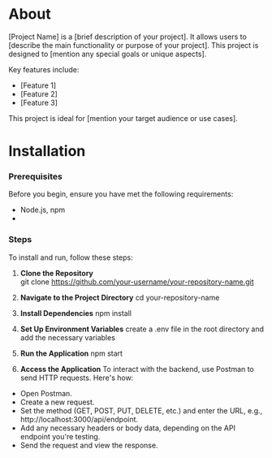 # About

[Project Name] is a [brief description of your project]. It allows users to [describe the main functionality or purpose of your project]. This project is designed to [mention any special goals or unique aspects].

Key features include:
- [Feature 1]
- [Feature 2]
- [Feature 3]

This project is ideal for [mention your target audience or use cases].

# Installation

### Prerequisites
Before you begin, ensure you have met the following requirements:
- Node.js, npm
- 

### Steps
To install and run, follow these steps:

1. **Clone the Repository**  
   git clone https://github.com/your-username/your-repository-name.git

2. **Navigate to the Project Directory**
    cd your-repository-name

3. **Install Dependencies**
     npm install

4. **Set Up Environment Variables**
    create a .env file in the root directory and add the necessary variables

6. **Run the Application**
    npm start

7. **Access the Application**
     To interact with the backend, use Postman to send HTTP requests. Here's how:
  - Open Postman.
  - Create a new request.
  - Set the method (GET, POST, PUT, DELETE, etc.) and enter the URL, e.g., http://localhost:3000/api/endpoint.
  - Add any necessary headers or body data, depending on the API endpoint you're testing.
  - Send the request and view the response.
